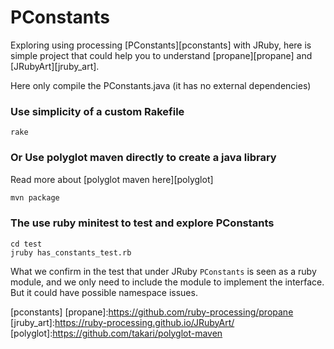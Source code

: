 # PConstants

Exploring using processing [PConstants][pconstants] with JRuby, here is simple project that could help you to understand [propane][propane] and [JRubyArt][jruby_art].

Here only compile the PConstants.java (it has no external dependencies)

### Use simplicity of a custom Rakefile
```
rake
```

### Or Use polyglot maven directly to create a java library
Read more about [polyglot maven here][polyglot]

```bash
mvn package
```

### The use ruby minitest to test and explore PConstants
```
cd test
jruby has_constants_test.rb
```

What we confirm in the test that under JRuby `PConstants` is seen as a ruby module, and we only need to include the module to implement the interface. But it could have possible namespace issues.

[pconstants]
[propane]:https://github.com/ruby-processing/propane
[jruby_art]:https://ruby-processing.github.io/JRubyArt/
[polyglot]:https://github.com/takari/polyglot-maven
